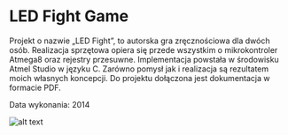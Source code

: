 # LED Fight Game

Projekt o nazwie „LED Fight”, to autorska gra zręcznościowa dla dwóch osób. Realizacja sprzętowa opiera się przede wszystkim o mikrokontroler Atmega8 oraz rejestry przesuwne. Implementacja powstała w środowisku Atmel Studio w języku C. Zarówno pomysł jak i realizacja są rezultatem moich własnych koncepcji. Do projektu dołączona jest dokumentacja w formacie PDF. 

Data wykonania: 2014

![alt text](https://github.com/archer333/LedFightGame/blob/master/Photo.jpg "Photo")
